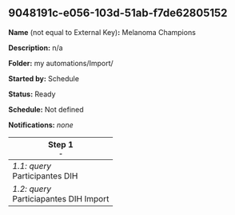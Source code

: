 ## 9048191c-e056-103d-51ab-f7de62805152

**Name** (not equal to External Key)**:** Melanoma Champions

**Description:** n/a

**Folder:** my automations/Import/

**Started by:** Schedule

**Status:** Ready

**Schedule:** Not defined

**Notifications:** _none_


| Step 1<br>_<small>-</small>_ |
| --- |
| _1.1: query_<br>Participantes DIH |
| _1.2: query_<br>Particiapantes DIH Import |
